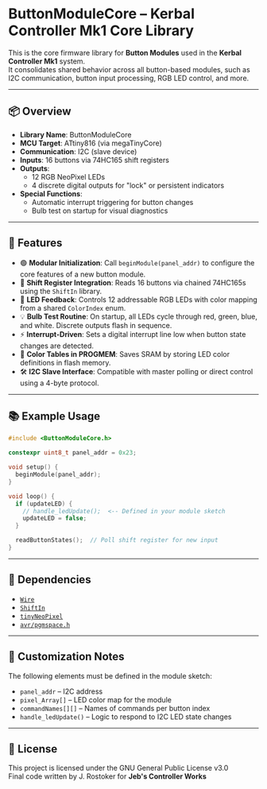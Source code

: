 # ButtonModuleCore – Kerbal Controller Mk1 Core Library

This is the core firmware library for **Button Modules** used in the **Kerbal Controller Mk1** system.  
It consolidates shared behavior across all button-based modules, such as I2C communication, button input processing, RGB LED control, and more.

---

## 📦 Overview

- **Library Name**: ButtonModuleCore
- **MCU Target**: ATtiny816 (via megaTinyCore)
- **Communication**: I2C (slave device)
- **Inputs**: 16 buttons via 74HC165 shift registers
- **Outputs**:
  - 12 RGB NeoPixel LEDs
  - 4 discrete digital outputs for "lock" or persistent indicators
- **Special Functions**:
  - Automatic interrupt triggering for button changes
  - Bulb test on startup for visual diagnostics

---

## 🚀 Features

- 🟢 **Modular Initialization**: Call `beginModule(panel_addr)` to configure the core features of a new button module.
- 🔄 **Shift Register Integration**: Reads 16 buttons via chained 74HC165s using the `ShiftIn` library.
- 🎨 **LED Feedback**: Controls 12 addressable RGB LEDs with color mapping from a shared `ColorIndex` enum.
- 💡 **Bulb Test Routine**: On startup, all LEDs cycle through red, green, blue, and white. Discrete outputs flash in sequence.
- ⚡ **Interrupt-Driven**: Sets a digital interrupt line low when button state changes are detected.
- 🧠 **Color Tables in PROGMEM**: Saves SRAM by storing LED color definitions in flash memory.
- 🛠️ **I2C Slave Interface**: Compatible with master polling or direct control using a 4-byte protocol.

---

## 📚 Example Usage

```cpp
#include <ButtonModuleCore.h>

constexpr uint8_t panel_addr = 0x23;

void setup() {
  beginModule(panel_addr);
}

void loop() {
  if (updateLED) {
    // handle_ledUpdate();  <-- Defined in your module sketch
    updateLED = false;
  }

  readButtonStates();  // Poll shift register for new input
}
```

---

## 🧩 Dependencies

- [`Wire`](https://www.arduino.cc/reference/en/language/functions/communication/wire/)
- [`ShiftIn`](https://github.com/GreyGnome/ShiftIn)
- [`tinyNeoPixel`](https://github.com/adafruit/Adafruit_NeoPixel)
- [`avr/pgmspace.h`](https://www.nongnu.org/avr-libc/user-manual/pgmspace.html)

---

## 🔧 Customization Notes

The following elements must be defined in the module sketch:

- `panel_addr` – I2C address
- `pixel_Array[]` – LED color map for the module
- `commandNames[][]` – Names of commands per button index
- `handle_ledUpdate()` – Logic to respond to I2C LED state changes

---

## 📄 License

This project is licensed under the GNU General Public License v3.0  
Final code written by J. Rostoker for **Jeb's Controller Works**
